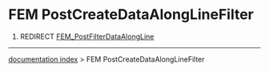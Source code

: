 # FEM PostCreateDataAlongLineFilter
1.  REDIRECT [FEM\_PostFilterDataAlongLine](FEM_PostFilterDataAlongLine.md)

---
[documentation index](../README.md) > FEM PostCreateDataAlongLineFilter
